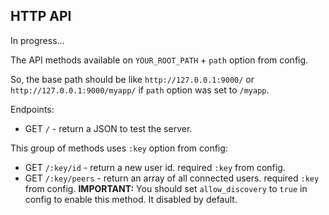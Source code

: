 ## HTTP API

In progress...

The API methods available on `YOUR_ROOT_PATH` + `path` option from config.

So, the base path should be like `http://127.0.0.1:9000/` or `http://127.0.0.1:9000/myapp/` if `path` option was set to `/myapp`.

Endpoints:

- GET `/` - return a JSON to test the server.

This group of methods uses `:key` option from config:

- GET `/:key/id` - return a new user id. required `:key` from config.
- GET `/:key/peers` - return an array of all connected users. required `:key` from config. **IMPORTANT:** You should set `allow_discovery` to `true` in config to enable this method. It disabled by default.
